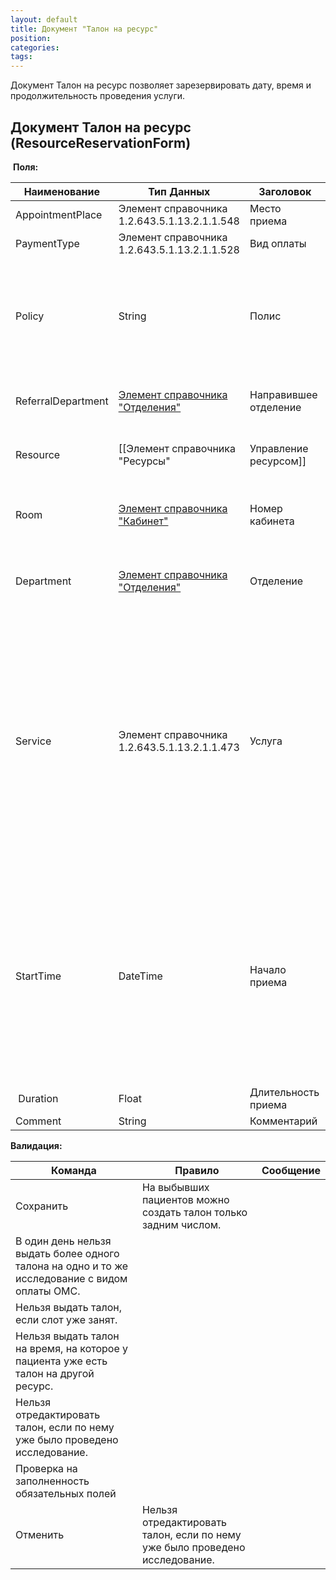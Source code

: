 ```yaml
---
layout: default
title: Документ "Талон на ресурс"
position: 
categories: 
tags: 
---
```


Документ Талон на ресурс позволяет зарезервировать дату, время и продолжительность проведения услуги.

## Документ Талон на ресурс (ResourceReservationForm)

 **Поля:** 

|Наименование|Тип Данных|Заголовок|Описание|Множественность|Видимость|Автозаполнение|
|------------|----------|---------|--------|---------------|---------|--------------|
|AppointmentPlace|Элемент справочника 1.2.643.5.1.13.2.1.1.548|Место приема|Место приема|[1..1]| |1 - поликлиника|
|PaymentType|Элемент справочника 1.2.643.5.1.13.2.1.1.528|Вид оплаты|Вид оплаты|[1..1]| |1 - ОМС|
|Policy|String|Полис|Номер полиса ОМС + Название компании, выдавшей полис|[0..1]| |Автоматически подтягивается из данных пациента, если в поле "Вид оплаты" выбрано значение "1 - ОМС"|
|ReferralDepartment|[Элемент справочника "Отделения"](http://confluence.infinnity.lan/pages/viewpage.action?pageId=49250352)|Направившее отделение|Отделение, которое направила на услугу|[0..1]| | |
|Resource|[[Элемент справочника "Ресурсы"|Управление ресурсом]]|Ресурс |Ресурс, на использование которого выдается талон|[1..1]|readonly|Заполняется автоматически значением ресурса, на который выдается талон|
|Room|[Элемент справочника "Кабинет"](http://confluence.infinnity.lan/pages/viewpage.action?pageId=49250358)|Номер кабинета| |[1..1]|readonly|Автоматически заполняется кабинетом из документа "Кабинет".|
|Department|[Элемент справочника "Отделения"](http://confluence.infinnity.lan/pages/viewpage.action?pageId=49250352)|Отделение  | |[1..1]|readonly|Автоматически заполняется отделением из документа "Кабинет".|
|Service|Элемент справочника 1.2.643.5.1.13.2.1.1.473|Услуга  | |[0..1]| |Подтягиваются только услуги, выбранные в документе "Ресурс".1)Если в журнале Расписание занятости ресурсов заполнен фильтр Услуга: заполняется данным значением2) Если к ресурсу привязана 1 услуга: заполняется данным значением.|
|StartTime|DateTime|Начало приема|Время, в которое начнется прием| [1..1]| | 1)      Если в области расписания нет талонов: заполняется временем начала расписания данного ресурса2)      Если в области расписания есть талоны: заполняется самым ранним свободным временем|
| Duration|Float|Длительность приема| | [1..1]| | |
|Comment|String|Комментарий | | [0..1]| | |

**Валидация:**

|Команда|Правило|Сообщение|
|-------|-------|---------|
|Сохранить|На выбывших пациентов можно создать талон только задним числом.| |
|В один день нельзя выдать более одного талона на одно и то же исследование с видом оплаты ОМС.| |
|Нельзя выдать талон, если слот уже занят.| |
|Нельзя выдать талон на время, на которое у пациента уже есть талон на другой ресурс.| |
|Нельзя отредактировать талон, если по нему уже было проведено исследование.| |
|Проверка на заполненность обязательных полей| |
|Отменить|Нельзя отредактировать талон, если по нему уже было проведено исследование.| |


